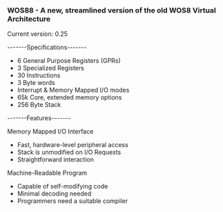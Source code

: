 ### WOS88 - A new, streamlined version of the old WOS8 Virtual Architecture
Current version: 0.25


-------Specifications-------
- 6 General Purpose Registers (GPRs)
- 3 Specialized Registers
- 30 Instructions
- 3 Byte words
- Interrupt & Memory Mapped I/O modes
- 65k Core, extended memory options
- 256 Byte Stack

-------Features-------

Memory Mapped I/O Interface
- Fast, hardware-level peripheral access
- Stack is unmodified on I/O Requests
- Straightforward interaction
  
Machine-Readable Program
- Capable of self-modifying code
- Minimal decoding needed
- Programmers need a suitable compiler
